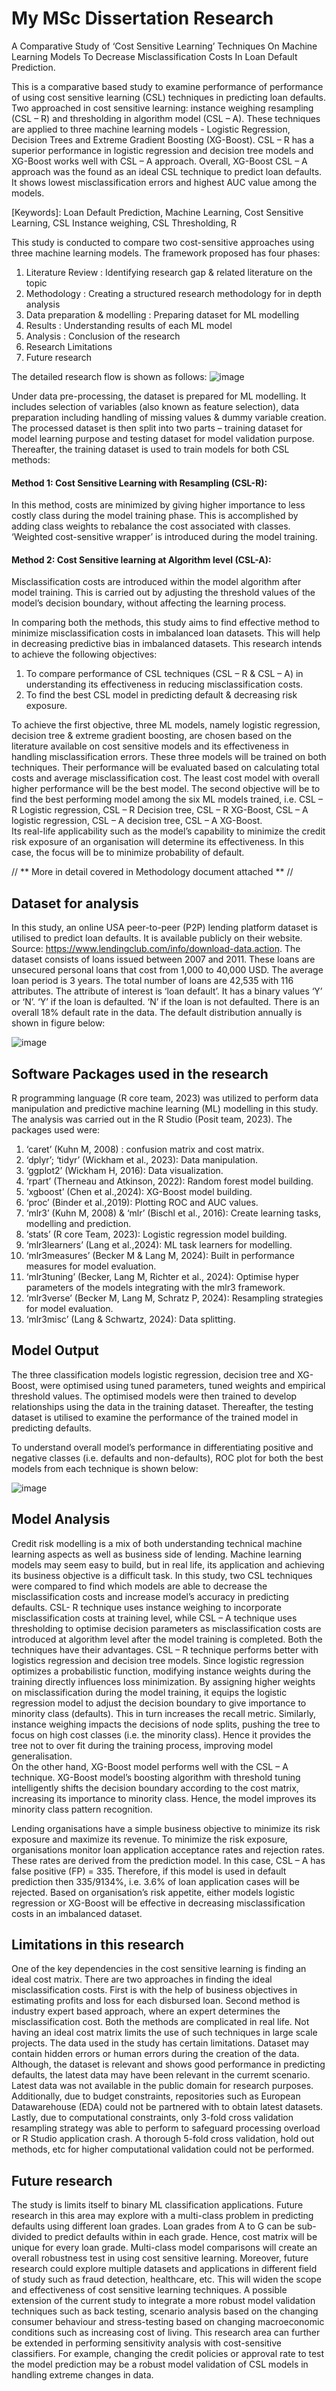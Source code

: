 # My MSc Dissertation Research
A Comparative Study of ‘Cost Sensitive Learning’ Techniques On Machine Learning Models To Decrease Misclassification Costs In Loan Default Prediction.

This is a comparative based study to examine performance of performance of using cost sensitive learning (CSL) techniques in predicting loan defaults. Two approached in cost sensitive learning: instance weighing resampling (CSL – R) and thresholding in algorithm model (CSL – A). These techniques are applied to three machine learning models - Logistic Regression, Decision Trees and Extreme Gradient Boosting (XG-Boost). CSL – R has a superior performance in logistic regression and decision tree models and XG-Boost works well with CSL – A approach. Overall, XG-Boost CSL – A approach was the found as an ideal CSL technique to predict loan defaults. It shows lowest misclassification errors and highest AUC value among the models.

[Keywords]: Loan Default Prediction, Machine Learning, Cost Sensitive Learning, CSL Instance weighing, CSL Thresholding, R 


This study is conducted to compare two cost-sensitive approaches using three machine learning models. The framework proposed has four phases:
1. Literature Review : Identifying research gap & related literature on the topic
2. Methodology : Creating a structured research methodology for in depth analysis
3.	Data preparation & modelling : Preparing dataset for ML modelling
4.	Results : Understanding results of each ML model  
6.	Analysis : Conclusion of the research
7.	Research Limitations
8.	Future research 

The detailed research flow is shown as follows:
![image](https://github.com/user-attachments/assets/6b116c63-a8b9-4572-a92c-227f47d9eb5b)
 
 
Under data pre-processing, the dataset is prepared for ML modelling. It includes selection of variables (also known as feature selection), data preparation including handling of missing values & dummy variable creation. The processed dataset is then split into two parts – training dataset for model learning purpose and testing dataset for model validation purpose. Thereafter, the training dataset is used to train models for both CSL methods:

#### Method 1: Cost Sensitive Learning with Resampling (CSL-R): 
In this method, costs are minimized by giving higher importance to less costly class during the model training phase.  This is accomplished by adding class weights to rebalance the cost associated with classes. ‘Weighted cost-sensitive wrapper’ is introduced during the model training. 

#### Method 2: Cost Sensitive learning at Algorithm level (CSL-A): 
Misclassification costs are introduced within the model algorithm after model training. This is carried out by adjusting the threshold values of the model’s decision boundary, without affecting the learning process.

In comparing both the methods, this study aims to find effective method to minimize misclassification costs in imbalanced loan datasets. This will help in decreasing predictive bias in imbalanced datasets. This research intends to achieve the following objectives:
1.	To compare performance of CSL techniques (CSL – R & CSL – A) in understanding its effectiveness in reducing misclassification costs.
2.	To find the best CSL model in predicting default & decreasing risk exposure.

To achieve the first objective, three ML models, namely logistic regression, decision tree & extreme gradient boosting, are chosen based on the literature available on cost sensitive models and its effectiveness in handling misclassification errors. These three models will be trained on both techniques. Their performance will be evaluated based on calculating total costs and average misclassification cost. The least cost model with overall higher performance will be the best model. 
The second objective will be to find the best performing model among the six ML models trained, i.e. CSL – R Logistic regression, CSL – R Decision tree, CSL – R XG-Boost, CSL – A logistic regression, CSL – A decision tree, CSL – A XG-Boost.  
Its real-life applicability such as the model’s capability to minimize the credit risk exposure of an organisation will determine its effectiveness. In this case, the focus will be to minimize probability of default. 

// ** More in detail covered in Methodology document attached ** //

## Dataset for analysis
In this study, an online USA peer-to-peer (P2P) lending platform dataset is utilised to predict loan defaults. It is available publicly on their website.
Source: https://www.lendingclub.com/info/download-data.action.
The dataset consists of loans issued between 2007 and 2011. These loans are unsecured personal loans that cost from 1,000 to 40,000 USD. The average loan period is 3 years. The total number of loans are 42,535 with 116 attributes.
The attribute of interest is ‘loan default’. It has a binary values ‘Y’ or ‘N’. ‘Y’ if the loan is defaulted. ‘N’ if the loan is not defaulted. There is an overall 18% default rate in the data. The default distribution annually is shown in figure below:

![image](https://github.com/user-attachments/assets/fe6021b1-56b7-4935-a1b5-6f8fb4bccb2f)

## Software Packages used in the research
R programming language (R core team, 2023) was utilized to perform data manipulation and predictive machine learning (ML) modelling in this study. The analysis was carried out in the R Studio (Posit team, 2023). The packages used were:
1. ‘caret’ (Kuhn M, 2008)	: confusion matrix and cost matrix.
2. ‘dplyr’; ‘tidyr’ (Wickham et al., 2023):	Data manipulation.
3. ‘ggplot2’ (Wickham H, 2016):	Data visualization.
4. ‘rpart’ (Therneau and Atkinson, 2022):	Random forest model building.
5. ‘xgboost’ (Chen et al.,2024):	XG-Boost model building.
6. ‘proc’ (Binder et al.,2019):	Plotting ROC and AUC values.
7. ‘mlr3’ (Kuhn M, 2008) & ‘mlr’ (Bischl et al., 2016): Create learning tasks, modelling and prediction.
9. ‘stats’ (R core Team, 2023):	Logistic regression model building.
10. ‘mlr3learners’ (Lang et al.,2024):	ML task learners for modelling.
11. ‘mlr3measures’ (Becker M & Lang M, 2024):	Built in performance measures for model evaluation.
12. ‘mlr3tuning’ (Becker, Lang M, Richter et al., 2024): Optimise hyper parameters of the models integrating with the mlr3 framework.
13. ‘mlr3verse’ (Becker M, Lang M, Schratz P, 2024): Resampling strategies for model evaluation.
14. ‘mlr3misc’ (Lang & Schwartz, 2024): Data splitting.

## Model Output
The three classification models logistic regression, decision tree and XG-Boost, were optimised using tuned parameters, tuned weights and empirical threshold values. The optimised models were then trained to develop relationships using the data in the training dataset. Thereafter, the testing dataset is utilised to examine the performance of the trained model in predicting defaults. 

To understand overall model’s performance in differentiating positive and negative classes (i.e. defaults and non-defaults), ROC plot for both the best models from each technique is shown below:

![image](https://github.com/user-attachments/assets/2647f461-a3c1-4620-8fe8-0ee873e7ae24)

## Model Analysis
Credit risk modelling is a mix of both understanding technical machine learning aspects as well as business side of lending. Machine learning models may seem easy to build, but in real life, its application and achieving its business objective is a difficult task. In this study, two CSL techniques were compared to find which models are able to decrease the misclassification costs and increase model’s accuracy in predicting defaults. CSL- R technique uses instance weighing to incorporate misclassification costs at training level, while CSL – A technique uses thresholding to optimise decision parameters as misclassification costs are introduced at algorithm level after the model training is completed. 
Both the techniques have their advantages. CSL – R technique performs better with logistics regression and decision tree models. Since logistic regression optimizes a probabilistic function, modifying instance weights during the training directly influences loss minimization. By assigning higher weights on misclassification during the model training, it equips the logistic regression model to adjust the decision boundary to give importance to minority class (defaults). This in turn increases the recall metric. Similarly, instance weighing impacts the decisions of node splits, pushing the tree to focus on high cost classes (i.e. the minority class). Hence it provides the tree not to over fit during the training process, improving model generalisation.    
On the other hand, XG-Boost model performs well with the CSL – A technique. XG-Boost model’s boosting algorithm with threshold tuning intelligently shifts the decision boundary according to the cost matrix, increasing its importance to minority class. Hence, the model improves its minority class pattern recognition.  

Lending organisations have a simple business objective to minimize its risk exposure and maximize its revenue. To minimize the risk exposure, organisations monitor loan application acceptance rates and rejection rates. These rates are derived from the prediction model. In this case, CSL – A has false positive (FP) = 335. Therefore, if this model is used in default prediction then  335/9134%, i.e. 3.6% of loan application cases will be rejected. Based on organisation’s risk appetite, either models logistic regression or XG-Boost will be effective in decreasing misclassification costs in an imbalanced dataset. 

## Limitations in this research
One of the key dependencies in the cost sensitive learning is finding an ideal cost matrix. There are two approaches in finding the ideal misclassification costs. First is with the help of business objectives in estimating profits and loss for each disbursed loan. Second method is industry expert based approach, where an expert determines the misclassification cost. Both the methods are complicated in real life. Not having an ideal cost matrix limits the use of such techniques in large scale projects.
The data used in the study has certain limitations. Dataset may contain hidden errors or human errors during the creation of the data. Although, the dataset is relevant and shows good performance in predicting defaults, the latest data may have been relevant in the curremt scenario. Latest data was not available in the public domain for research purposes. Additionally, due to budget constraints, repositories such as European Datawarehouse (EDA) could not be partnered with to obtain latest datasets. 
Lastly, due to computational constraints, only 3-fold cross validation resampling strategy was able to perform to safeguard processing overload or R Studio application crash. A thorough 5-fold cross validation, hold out methods, etc for higher computational validation could not be performed.

## Future research
The study is limits itself to binary ML classification applications. Future research in this area may explore with a multi-class problem in predicting defaults using different loan grades. Loan grades from A to G can be sub-divided to predict defaults within in each grade. Hence, cost matrix will be unique for every loan grade. Multi-class model comparisons will create an overall robustness test in using cost sensitive learning. 
Moreover, future research could explore multiple datasets and applications in different field of study such as fraud detection, healthcare, etc. This will widen the scope and effectiveness of cost sensitive learning techniques. 
A possible extension of the current study to integrate a more robust model validation techniques such as back testing, scenario analysis based on the changing consumer behaviour and stress-testing based on changing macroeconomic conditions such as increasing cost of living. This research area can further be extended in performing sensitivity analysis with cost-sensitive classifiers. For example, changing the credit policies or approval rate to test the model prediction may be a robust model validation of CSL models in handling extreme changes in data. 






